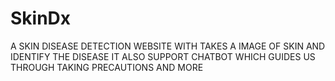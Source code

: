 # SkinDx
A SKIN DISEASE DETECTION WEBSITE WITH TAKES A IMAGE OF SKIN AND IDENTIFY THE DISEASE  IT ALSO SUPPORT CHATBOT WHICH GUIDES US THROUGH TAKING PRECAUTIONS AND MORE
